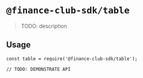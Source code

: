 # `@finance-club-sdk/table`

> TODO: description

## Usage

```
const table = require('@finance-club-sdk/table');

// TODO: DEMONSTRATE API
```
